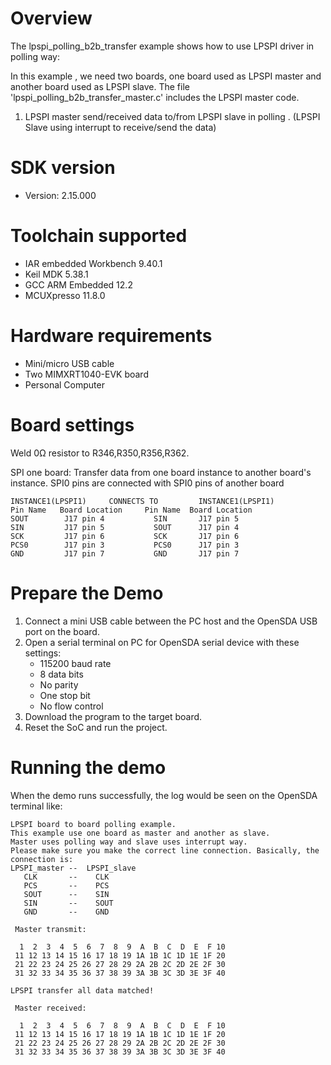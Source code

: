 Overview
========
The lpspi_polling_b2b_transfer example shows how to use LPSPI driver in polling way:

In this example , we need two boards, one board used as LPSPI master and another board used as LPSPI slave.
The file 'lpspi_polling_b2b_transfer_master.c' includes the LPSPI master code.

1. LPSPI master send/received data to/from LPSPI slave in polling . (LPSPI Slave using interrupt to receive/send the data)

SDK version
===========
- Version: 2.15.000

Toolchain supported
===================
- IAR embedded Workbench  9.40.1
- Keil MDK  5.38.1
- GCC ARM Embedded  12.2
- MCUXpresso  11.8.0

Hardware requirements
=====================
- Mini/micro USB cable
- Two MIMXRT1040-EVK board
- Personal Computer

Board settings
==============
Weld 0Ω resistor to R346,R350,R356,R362.

SPI one board:
Transfer data from one board instance to another board's instance.
SPI0 pins are connected with SPI0 pins of another board
~~~~~~~~~~~~~~~~~~~~~~~~~~~~~~~~~~~~~~~~~~~~~~~~~~~~~~
INSTANCE1(LPSPI1)     CONNECTS TO         INSTANCE1(LPSPI1)
Pin Name   Board Location     Pin Name  Board Location
SOUT        J17 pin 4           SIN       J17 pin 5
SIN         J17 pin 5           SOUT      J17 pin 4
SCK         J17 pin 6           SCK       J17 pin 6
PCS0        J17 pin 3           PCS0      J17 pin 3 
GND         J17 pin 7           GND       J17 pin 7
~~~~~~~~~~~~~~~~~~~~~~~~~~~~~~~~~~~~~~~~~~~~~~~~~~~~~~

Prepare the Demo
================
1.  Connect a mini USB cable between the PC host and the OpenSDA USB port on the board.
2.  Open a serial terminal on PC for OpenSDA serial device with these settings:
    - 115200 baud rate
    - 8 data bits
    - No parity
    - One stop bit
    - No flow control
3.  Download the program to the target board.
4.  Reset the SoC and run the project.

Running the demo
================
When the demo runs successfully, the log would be seen on the OpenSDA terminal like:

~~~~~~~~~~~~~~~~~~~~~~~~~~~~~~~~~~~~~~~~~~~~~~~~~~~~~~~~~~~~~~~~~~~~~~~~~~~~~~~~~~~~
LPSPI board to board polling example.
This example use one board as master and another as slave.
Master uses polling way and slave uses interrupt way.
Please make sure you make the correct line connection. Basically, the connection is:
LPSPI_master --  LPSPI_slave
   CLK       --    CLK
   PCS       --    PCS
   SOUT      --    SIN
   SIN       --    SOUT
   GND       --    GND

 Master transmit:

  1  2  3  4  5  6  7  8  9  A  B  C  D  E  F 10
 11 12 13 14 15 16 17 18 19 1A 1B 1C 1D 1E 1F 20
 21 22 23 24 25 26 27 28 29 2A 2B 2C 2D 2E 2F 30
 31 32 33 34 35 36 37 38 39 3A 3B 3C 3D 3E 3F 40

LPSPI transfer all data matched!

 Master received:

  1  2  3  4  5  6  7  8  9  A  B  C  D  E  F 10
 11 12 13 14 15 16 17 18 19 1A 1B 1C 1D 1E 1F 20
 21 22 23 24 25 26 27 28 29 2A 2B 2C 2D 2E 2F 30
 31 32 33 34 35 36 37 38 39 3A 3B 3C 3D 3E 3F 40
~~~~~~~~~~~~~~~~~~~~~~~~~~~~~~~~~~~~~~~~~~~~~~~~~~~~~~~~~~~~~~~~~~~~~~~~~~~~~~~~~~~~~

